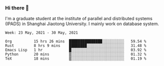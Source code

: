 ### Hi there 👋

I'm a graduate student at the institute of parallel and distributed systems (IPADS) in Shanghai Jiaotong University. I mainly work on database system.

<!--START_SECTION:waka-->
```text
Week: 23 May, 2021 - 30 May, 2021

Org          15 hrs 26 mins  ███████████████░░░░░░░░░░   59.54 % 
Rust         8 hrs 9 mins    ████████░░░░░░░░░░░░░░░░░   31.48 % 
Emacs Lisp   1 hr            █░░░░░░░░░░░░░░░░░░░░░░░░   03.92 % 
Python       20 mins         ▒░░░░░░░░░░░░░░░░░░░░░░░░   01.32 % 
TeX          18 mins         ▒░░░░░░░░░░░░░░░░░░░░░░░░   01.19 % 
```
<!--END_SECTION:waka-->

<!--
**yqmmm/yqmmm** is a ✨ _special_ ✨ repository because its `README.md` (this file) appears on your GitHub profile.

Here are some ideas to get you started:

- 🔭 I’m currently working on ...
- 🌱 I’m currently learning ...
- 👯 I’m looking to collaborate on ...
- 🤔 I’m looking for help with ...
- 💬 Ask me about ...
- 📫 How to reach me: ...
- 😄 Pronouns: ...
- ⚡ Fun fact: ...
-->
